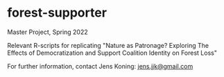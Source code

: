 # forest-supporter
Master Project, Spring 2022

Relevant R-scripts for replicating "Nature as Patronage?
Exploring The Effects of Democratization and Support Coalition Identity on Forest Loss"

For further information, contact Jens Koning:
jens.jjk@gmail.com


